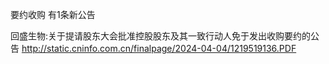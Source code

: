 要约收购 有1条新公告 

回盛生物:关于提请股东大会批准控股股东及其一致行动人免于发出收购要约的公告 http://static.cninfo.com.cn/finalpage/2024-04-04/1219519136.PDF 

